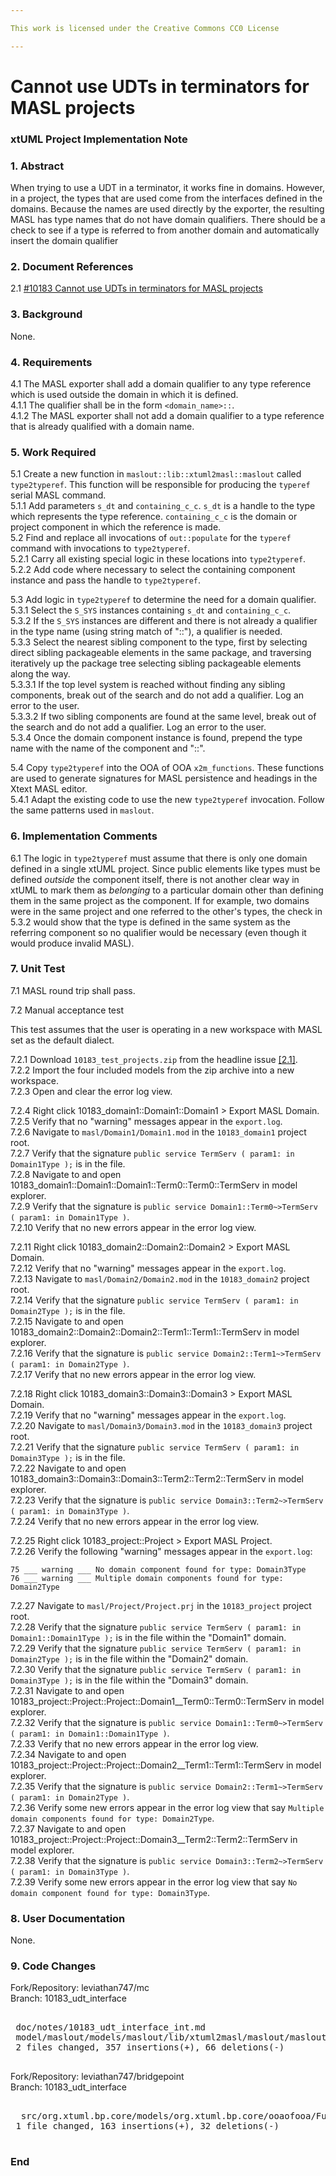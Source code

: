 ```yaml
---

This work is licensed under the Creative Commons CC0 License

---
```


# Cannot use UDTs in terminators for MASL projects
### xtUML Project Implementation Note

### 1. Abstract

When trying to use a UDT in a terminator, it works fine in domains. However, in
a project, the types that are used come from the interfaces defined in the
domains. Because the names are used directly by the exporter, the resulting MASL
has type names that do not have domain qualifiers. There should be a check to
see if a type is referred to from another domain and automatically insert the
domain qualifier

### 2. Document References

<a id="2.1"></a>2.1 [#10183 Cannot use UDTs in terminators for MASL projects](https://support.onefact.net/issues/10183)  

### 3. Background

None.

### 4. Requirements

4.1 The MASL exporter shall add a domain qualifier to any type reference which
is used outside the domain in which it is defined.  
4.1.1 The qualifier shall be in the form `<domain_name>::`.  
4.1.2 The MASL exporter shall not add a domain qualifier to a type reference
that is already qualified with a domain name.  

### 5. Work Required

5.1 Create a new function in `maslout::lib::xtuml2masl::maslout` called
`type2typeref`. This function will be responsible for producing the `typeref`
serial MASL command.  
5.1.1 Add parameters `s_dt` and `containing_c_c`. `s_dt` is a handle to the type
which represents the type reference. `containing_c_c` is the domain or project
component in which the reference is made.  
5.2 Find and replace all invocations of `out::populate` for the `typeref`
command with invocations to `type2typeref`.  
5.2.1 Carry all existing special logic in these locations into `type2typeref`.  
5.2.2 Add code where necessary to select the containing component instance and
pass the handle to `type2typeref`.  

5.3 Add logic in `type2typeref` to determine the need for a domain qualifier.  
5.3.1 Select the `S_SYS` instances containing `s_dt` and `containing_c_c`.  
5.3.2 If the `S_SYS` instances are different and there is not already a
qualifier in the type name (using string match of "::"), a qualifier is needed.  
5.3.3 Select the nearest sibling component to the type, first by selecting
direct sibling packageable elements in the same package, and traversing
iteratively up the package tree selecting sibling packageable elements along the
way.  
5.3.3.1 If the top level system is reached without finding any sibling
components, break out of the search and do not add a qualifier. Log an error to
the user.  
5.3.3.2 If two sibling components are found at the same level, break out of the
search and do not add a qualifier. Log an error to the user.  
5.3.4 Once the domain component instance is found, prepend the type name with
the name of the component and "::".  

5.4 Copy `type2typeref` into the OOA of OOA `x2m_functions`. These functions are
used to generate signatures for MASL persistence and headings in the Xtext MASL
editor.  
5.4.1 Adapt the existing code to use the new `type2typeref` invocation. Follow
the same patterns used in `maslout`.  

### 6. Implementation Comments

6.1 The logic in `type2typeref` must assume that there is only one domain
defined in a single xtUML project. Since public elements like types must be
defined _outside_ the component itself, there is not another clear way in xtUML
to mark them as _belonging_ to a particular domain other than defining them in
the same project as the component. If for example, two domains were in the same
project and one referred to the other's types, the check in 5.3.2 would show
that the type is defined in the same system as the referring component so no
qualifier would be necessary (even though it would produce invalid MASL).

### 7. Unit Test

7.1 MASL round trip shall pass.  

7.2 Manual acceptance test

This test assumes that the user is operating in a new workspace with MASL set as
the default dialect.

7.2.1 Download `10183_test_projects.zip` from the headline issue [[2.1]](#2.1).  
7.2.2 Import the four included models from the zip archive into a new workspace.  
7.2.3 Open and clear the error log view.  

7.2.4 Right click 10183_domain1::Domain1::Domain1 > Export MASL Domain.  
7.2.5 Verify that no "warning" messages appear in the `export.log`.  
7.2.6 Navigate to `masl/Domain1/Domain1.mod` in the `10183_domain1` project
root.  
7.2.7 Verify that the signature `public service TermServ ( param1: in
Domain1Type );` is in the file.  
7.2.8 Navigate to and open
10183_domain1::Domain1::Domain1::Term0::Term0::TermServ in model explorer.  
7.2.9 Verify that the signature is `public service Domain1::Term0~>TermServ (
param1: in Domain1Type )`.  
7.2.10 Verify that no new errors appear in the error log view.  

7.2.11 Right click 10183_domain2::Domain2::Domain2 > Export MASL Domain.  
7.2.12 Verify that no "warning" messages appear in the `export.log`.  
7.2.13 Navigate to `masl/Domain2/Domain2.mod` in the `10183_domain2` project
root.  
7.2.14 Verify that the signature `public service TermServ ( param1: in
Domain2Type );` is in the file.  
7.2.15 Navigate to and open
10183_domain2::Domain2::Domain2::Term1::Term1::TermServ in model explorer.  
7.2.16 Verify that the signature is `public service Domain2::Term1~>TermServ (
param1: in Domain2Type )`.  
7.2.17 Verify that no new errors appear in the error log view.  

7.2.18 Right click 10183_domain3::Domain3::Domain3 > Export MASL Domain.  
7.2.19 Verify that no "warning" messages appear in the `export.log`.  
7.2.20 Navigate to `masl/Domain3/Domain3.mod` in the `10183_domain3` project
root.  
7.2.21 Verify that the signature `public service TermServ ( param1: in
Domain3Type );` is in the file.  
7.2.22 Navigate to and open
10183_domain3::Domain3::Domain3::Term2::Term2::TermServ in model explorer.  
7.2.23 Verify that the signature is `public service Domain3::Term2~>TermServ (
param1: in Domain3Type )`.  
7.2.24 Verify that no new errors appear in the error log view.  

7.2.25 Right click 10183_project::Project > Export MASL Project.  
7.2.26 Verify the following "warning" messages appear in the `export.log`:  
```
75 ___ warning ___ No domain component found for type: Domain3Type
76 ___ warning ___ Multiple domain components found for type: Domain2Type
```
7.2.27 Navigate to `masl/Project/Project.prj` in the `10183_project` project
root.  
7.2.28 Verify that the signature `public service TermServ ( param1: in
Domain1::Domain1Type );` is in the file within the "Domain1" domain.  
7.2.29 Verify that the signature `public service TermServ ( param1: in
Domain2Type );` is in the file within the "Domain2" domain.  
7.2.30 Verify that the signature `public service TermServ ( param1: in
Domain3Type );` is in the file within the "Domain3" domain.  
7.2.31 Navigate to and open
10183_project::Project::Project::Domain1__Term0::Term0::TermServ in model explorer.  
7.2.32 Verify that the signature is `public service Domain1::Term0~>TermServ (
param1: in Domain1::Domain1Type )`.  
7.2.33 Verify that no new errors appear in the error log view.  
7.2.34 Navigate to and open
10183_project::Project::Project::Domain2__Term1::Term1::TermServ in model explorer.  
7.2.35 Verify that the signature is `public service Domain2::Term1~>TermServ (
param1: in Domain2Type )`.  
7.2.36 Verify some new errors appear in the error log view that say `Multiple domain
components found for type: Domain2Type`.  
7.2.37 Navigate to and open
10183_project::Project::Project::Domain3__Term2::Term2::TermServ in model explorer.  
7.2.38 Verify that the signature is `public service Domain3::Term2~>TermServ (
param1: in Domain3Type )`.  
7.2.39 Verify some new errors appear in the error log view that say `No domain
component found for type: Domain3Type`.  

### 8. User Documentation

None.

### 9. Code Changes

Fork/Repository: leviathan747/mc  
Branch: 10183_udt_interface  

<pre>

 doc/notes/10183_udt_interface_int.md                              | 189 ++++++++++++++++++++++++++++++++++++++++++++++++++++++++++++++++++++++++++++++++++++++++++++++++++++++++++++++++++++++++++++++++++++++++++++++++++++++++++++++++++++++++++++++++++++++
 model/maslout/models/maslout/lib/xtuml2masl/maslout/maslout.xtuml | 234 ++++++++++++++++++++++++++++++++++++++++++++++++++++++++++++++++++++++++++++++++++++++++++++++++++++++++++++++++++++++++++++++++++++++++++++++++++++++++++++++++++----------------------------------------------------------------
 2 files changed, 357 insertions(+), 66 deletions(-)

</pre>



Fork/Repository: leviathan747/bridgepoint  
Branch: 10183_udt_interface  

<pre>

  src/org.xtuml.bp.core/models/org.xtuml.bp.core/ooaofooa/Functions/x2m_functions/x2m_functions.xtuml | 195 ++++++++++++++++++++++++++++++++++++++++++++++++++++++++++++++++++++++++++++++++++++++++++++++++++++++++++++++++++++++++++++++++++++++++++++++++++++++++++++++++--------------------------------
 1 file changed, 163 insertions(+), 32 deletions(-)

</pre>

### End

